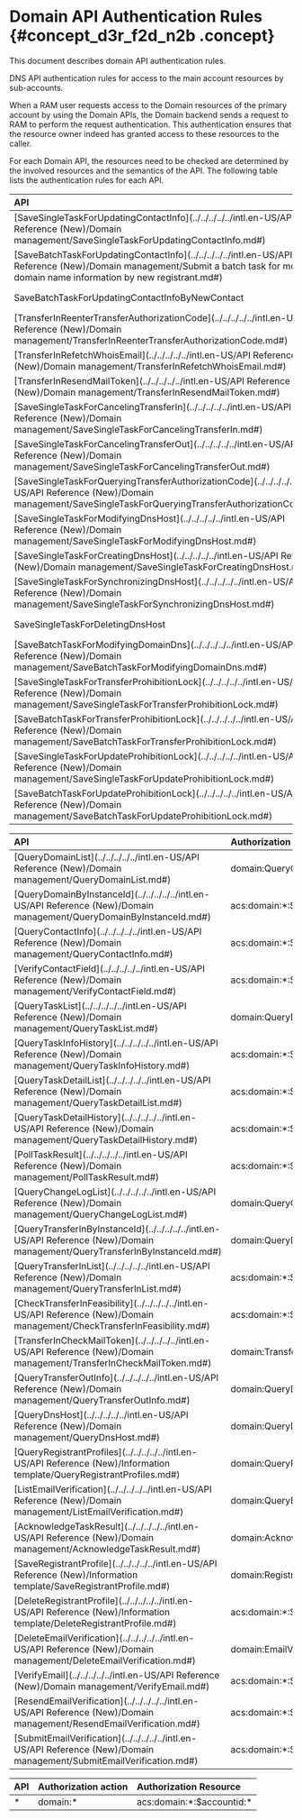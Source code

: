 # Domain API Authentication Rules {#concept_d3r_f2d_n2b .concept}

This document describes domain API authentication rules.

DNS API authentication rules for access to the main account resources by sub-accounts.

When a RAM user requests access to the Domain resources of the primary account by using the Domain APIs, the Domain backend sends a request to RAM to perform the request authentication. This authentication ensures that the resource owner indeed has granted access to these resources to the caller.

For each Domain API, the resources need to be checked are determined by the involved resources and the semantics of the API. The following table lists the authentication rules for each API.

|API|Authorization action|Authorization Resource|
|:--|:-------------------|:---------------------|
|[SaveSingleTaskForUpdatingContactInfo](../../../../../intl.en-US/API Reference (New)/Domain management/SaveSingleTaskForUpdatingContactInfo.md#)|domain:DomainInfoModification|acs:domain:\*:$accountid:domain/$domainName |
|[SaveBatchTaskForUpdatingContactInfo](../../../../../intl.en-US/API Reference (New)/Domain management/Submit a batch task for modifying domain name information by new registrant.md#)|acs:domain:\*:$accountid:domain/$domainName |
|SaveBatchTaskForUpdatingContactInfoByNewContact|acs:domain:\*:$accountid:domain/$domainName |
|[TransferInReenterTransferAuthorizationCode](../../../../../intl.en-US/API Reference (New)/Domain management/TransferInReenterTransferAuthorizationCode.md#)|domain:DomainTransferInOperation|acs:domain:\*:$accountid:domain/$domainName |
|[TransferInRefetchWhoisEmail](../../../../../intl.en-US/API Reference (New)/Domain management/TransferInRefetchWhoisEmail.md#)|acs:domain:\*:$accountid:domain/$domainName |
|[TransferInResendMailToken](../../../../../intl.en-US/API Reference (New)/Domain management/TransferInResendMailToken.md#)|acs:domain:\*:$accountid:domain/$domainName |
|[SaveSingleTaskForCancelingTransferIn](../../../../../intl.en-US/API Reference (New)/Domain management/SaveSingleTaskForCancelingTransferIn.md#)|acs:domain:\*:$accountid:domain/$domainName |
|[SaveSingleTaskForCancelingTransferOut](../../../../../intl.en-US/API Reference (New)/Domain management/SaveSingleTaskForCancelingTransferOut.md#)|domain:DomainTransferOutOperation|acs:domain:\*:$accountid:domain/$domainName |
|[SaveSingleTaskForQueryingTransferAuthorizationCode](../../../../../intl.en-US/API Reference (New)/Domain management/SaveSingleTaskForQueryingTransferAuthorizationCode.md#)|acs:domain:\*:$accountid:domain/$domainName |
|[SaveSingleTaskForModifyingDnsHost](../../../../../intl.en-US/API Reference (New)/Domain management/SaveSingleTaskForModifyingDnsHost.md#)|domain:DnsHostModification|acs:domain:\*:$accountid:domain/$domainName |
|[SaveSingleTaskForCreatingDnsHost](../../../../../intl.en-US/API Reference (New)/Domain management/SaveSingleTaskForCreatingDnsHost.md#)|acs:domain:\*:$accountid:domain/$domainName |
|[SaveSingleTaskForSynchronizingDnsHost](../../../../../intl.en-US/API Reference (New)/Domain management/SaveSingleTaskForSynchronizingDnsHost.md#)|acs:domain:\*:$accountid:domain/$domainName |
|SaveSingleTaskForDeletingDnsHost|acs:domain:\*:$accountid:domain/$domainName|
|[SaveBatchTaskForModifyingDomainDns](../../../../../intl.en-US/API Reference (New)/Domain management/SaveBatchTaskForModifyingDomainDns.md#)|domain:DnsModification|acs:domain:\*:$accountid:domain/$domainName |
|[SaveSingleTaskForTransferProhibitionLock](../../../../../intl.en-US/API Reference (New)/Domain management/SaveSingleTaskForTransferProhibitionLock.md#)|domain:SecuritySetting|acs:domain:\*:$accountid:domain/$domainName |
|[SaveBatchTaskForTransferProhibitionLock](../../../../../intl.en-US/API Reference (New)/Domain management/SaveBatchTaskForTransferProhibitionLock.md#)|acs:domain:\*:$accountid:domain/$domainName |
|[SaveSingleTaskForUpdateProhibitionLock](../../../../../intl.en-US/API Reference (New)/Domain management/SaveSingleTaskForUpdateProhibitionLock.md#)|acs:domain:\*:$accountid:domain/$domainName |
|[SaveBatchTaskForUpdateProhibitionLock](../../../../../intl.en-US/API Reference (New)/Domain management/SaveBatchTaskForUpdateProhibitionLock.md#)|acs:domain:\*:$accountid:domain/$domainName|

|API|Authorization action|Authorization Resource|
|:--|:-------------------|:---------------------|
|[QueryDomainList](../../../../../intl.en-US/API Reference (New)/Domain management/QueryDomainList.md#)|domain:QueryCommonInfo|acs:domain:\*:$accountid:\* |
|[QueryDomainByInstanceId](../../../../../intl.en-US/API Reference (New)/Domain management/QueryDomainByInstanceId.md#)|acs:domain:\*:$accountid:\* |
|[QueryContactInfo](../../../../../intl.en-US/API Reference (New)/Domain management/QueryContactInfo.md#)|acs:domain:\*:$accountid:\* |
|[VerifyContactField](../../../../../intl.en-US/API Reference (New)/Domain management/VerifyContactField.md#)|acs:domain:\*:$accountid:\* |
|[QueryTaskList](../../../../../intl.en-US/API Reference (New)/Domain management/QueryTaskList.md#)|domain:QueryDomainTask|acs:domain:\*:$accountid:\* |
|[QueryTaskInfoHistory](../../../../../intl.en-US/API Reference (New)/Domain management/QueryTaskInfoHistory.md#)|acs:domain:\*:$accountid:\* |
|[QueryTaskDetailList](../../../../../intl.en-US/API Reference (New)/Domain management/QueryTaskDetailList.md#)|acs:domain:\*:$accountid:\* |
|[QueryTaskDetailHistory](../../../../../intl.en-US/API Reference (New)/Domain management/QueryTaskDetailHistory.md#)|acs:domain:\*:$accountid:\* |
|[PollTaskResult](../../../../../intl.en-US/API Reference (New)/Domain management/PollTaskResult.md#)|acs:domain:\*:$accountid:\* |
|[QueryChangeLogList](../../../../../intl.en-US/API Reference (New)/Domain management/QueryChangeLogList.md#)|domain:QueryChangeLog|acs:domain:\*:$accountid:\* |
|[QueryTransferInByInstanceId](../../../../../intl.en-US/API Reference (New)/Domain management/QueryTransferInByInstanceId.md#)|domain:QueryDomainTransferIn|acs:domain:\*:$accountid:\* |
|[QueryTransferInList](../../../../../intl.en-US/API Reference (New)/Domain management/QueryTransferInList.md#)|acs:domain:\*:$accountid:\* |
|[CheckTransferInFeasibility](../../../../../intl.en-US/API Reference (New)/Domain management/CheckTransferInFeasibility.md#)|acs:domain:\*:$accountid:\* |
|[TransferInCheckMailToken](../../../../../intl.en-US/API Reference (New)/Domain management/TransferInCheckMailToken.md#)|domain:TransferInCheckMailToken|acs:domain:\*:$accountid:\* |
|[QueryTransferOutInfo](../../../../../intl.en-US/API Reference (New)/Domain management/QueryTransferOutInfo.md#)|domain:QueryDomainTransferOut|acs:domain:\*:$accountid:\* |
|[QueryDnsHost](../../../../../intl.en-US/API Reference (New)/Domain management/QueryDnsHost.md#)|domain:QueryDnsHost|acs:domain:\*:$accountid:\* |
|[QueryRegistrantProfiles](../../../../../intl.en-US/API Reference (New)/Information template/QueryRegistrantProfiles.md#)|domain:QueryRegistrantProfile|acs:domain:\*:$accountid:\* |
|[ListEmailVerification](../../../../../intl.en-US/API Reference (New)/Domain management/ListEmailVerification.md#)|domain:QueryEmailVerification|acs:domain:\*:$accountid:\* |
|[AcknowledgeTaskResult](../../../../../intl.en-US/API Reference (New)/Domain management/AcknowledgeTaskResult.md#)|domain:AcknowledgeTaskResult|acs:domain:\*:$accountid:\* |
|[SaveRegistrantProfile](../../../../../intl.en-US/API Reference (New)/Information template/SaveRegistrantProfile.md#)|domain:RegistrantProfileOperation|acs:domain:\*:$accountid:\* |
|[DeleteRegistrantProfile](../../../../../intl.en-US/API Reference (New)/Information template/DeleteRegistrantProfile.md#)|acs:domain:\*:$accountid:\* |
|[DeleteEmailVerification](../../../../../intl.en-US/API Reference (New)/Domain management/DeleteEmailVerification.md#)|domain:EmailVerificationOperation|acs:domain:\*:$accountid:\* |
|[VerifyEmail](../../../../../intl.en-US/API Reference (New)/Domain management/VerifyEmail.md#)|acs:domain:\*:$accountid:\* |
|[ResendEmailVerification](../../../../../intl.en-US/API Reference (New)/Domain management/ResendEmailVerification.md#)|acs:domain:\*:$accountid:\* |
|[SubmitEmailVerification](../../../../../intl.en-US/API Reference (New)/Domain management/SubmitEmailVerification.md#)|acs:domain:\*:$accountid:\* |

|API|Authorization action|Authorization Resource|
|:--|:-------------------|:---------------------|
|\*|domain:\*|acs:domain:\*:$accountid:\*|

